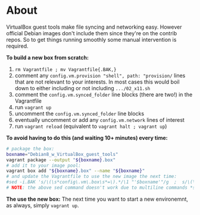 # About

VirtualBox guest tools make file syncing and networking easy. However official Debian images don't include them since they're on the contrib repos.
So to get things running smoothly some manual intervention is required.

**To build a new box from scratch:**
1. `rm Vagrantfile ; mv Vagrantfile{.BAK,}`
1. comment any `config.vm.provision "shell", path: "provision/` lines that are not relevant to your interests. In most cases this would boil down to either including or not including `.../02_x11.sh`
1. comment the `config.vm.synced_folder` line blocks (there are two!) in the Vagrantfile
1. run `vagrant up`
1. uncomment the `config.vm.synced_folder` line blocks
1. eventually uncomment or add any `config.vm.network` lines of interest
1. run `vagrant reload` (equivalent to `vagrant halt ; vagrant up`)


**To avoid having to do this (and waiting 10+ minutes) every time:**
```bash
# package the box:
boxname="Debian8_w_VirtualBox_guest_tools"
vagrant package --output "${boxname}.box"
# add it to your image pool:
vagrant box add "${boxname}.box" --name "${boxname}"
# and update the Vagrantfile to use the new image the next time:
#sed -i.BAK 's/\(\s*config\.vm\.box\s*=\).*/\1 "'$boxname'"/g  ;  s/\(\s*\)\(config\.vm\.provision.*\)/\1#\2/g' Vagrantfile
# NOTE: the above sed command doesn't work due to multiline commands *shrugs*, just use the provided Vagrantfile
```


**The use the new box:**
The next time you want to start a new environemnt, as always, simply `vagrant up`.

